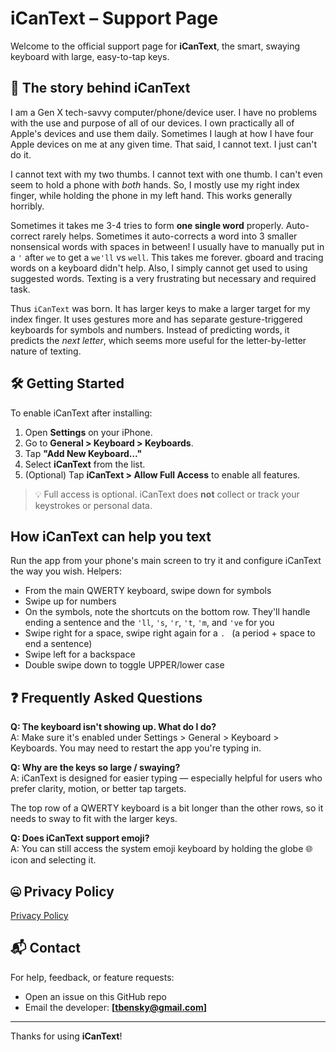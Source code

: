 # iCanText – Support Page

Welcome to the official support page for **iCanText**, the smart, swaying keyboard with large, easy-to-tap keys.

## 📖 The story behind iCanText

I am a Gen X tech-savvy computer/phone/device user. I have no problems with the use and purpose of all of our devices. I own practically all of Apple's devices and use them daily.  Sometimes I laugh at how I have four Apple devices on me at any given time. That said, I cannot text.  I just can't do it.

I cannot text with my two thumbs. I cannot text with one thumb.  I can't even seem to hold a phone with _both_ hands.  So, I mostly use my right index finger, while holding the phone in my left hand. This works generally horribly. 

Sometimes it takes me 3-4 tries to form **one single word** properly. Auto-correct rarely helps. Sometimes it auto-corrects a word into 3 smaller nonsensical words with spaces in between!  I usually have to manually put in a `'` after `we` to get a `we'll` vs `well`. This takes me forever.   gboard and tracing words on a keyboard didn't help.  Also, I simply cannot get used to using suggested words.  Texting is a very frustrating but necessary and required task.

Thus `iCanText` was born.  It has larger keys to make a larger target for my index finger.  It uses gestures more and has separate gesture-triggered keyboards for symbols and numbers.  Instead of predicting words, it predicts the _next letter_, which seems more useful for the letter-by-letter nature of texting.


## 🛠 Getting Started

To enable iCanText after installing:

1. Open **Settings** on your iPhone.
2. Go to **General > Keyboard > Keyboards**.
3. Tap **"Add New Keyboard…"**
4. Select **iCanText** from the list.
5. (Optional) Tap **iCanText > Allow Full Access** to enable all features.

> 💡 Full access is optional. iCanText does **not** collect or track your keystrokes or personal data.


## How iCanText can help you text

Run the app from your phone's main screen to try it and configure iCanText the way you wish.  Helpers:
 - From the main QWERTY keyboard, swipe down for symbols
 - Swipe up for numbers
 - On the symbols, note the shortcuts on the bottom row. They'll handle ending a sentence and the `'ll`, `'s`, `'r`, `'t`, `'m`, and `'ve` for you
 - Swipe right for a space, swipe right again for a `. ` (a period + space to end a sentence)
 - Swipe left for a backspace
 - Double swipe down to toggle UPPER/lower case 

## ❓ Frequently Asked Questions

**Q: The keyboard isn't showing up. What do I do?**  
A: Make sure it's enabled under Settings > General > Keyboard > Keyboards. You may need to restart the app you're typing in.

**Q: Why are the keys so large / swaying?**  
A: iCanText is designed for easier typing — especially helpful for users who prefer clarity, motion, or better tap targets. 

The top row of a QWERTY keyboard is a bit longer than the other rows, so it needs to sway to fit with the larger keys.

**Q: Does iCanText support emoji?**  
A: You can still access the system emoji keyboard by holding the globe 🌐 icon and selecting it.

## 🤐 Privacy Policy

[Privacy Policy](privacy.md)

## 📬 Contact

For help, feedback, or feature requests:

- Open an issue on this GitHub repo  
- Email the developer: **[tbensky@gmail.com]**

---

Thanks for using **iCanText**!

